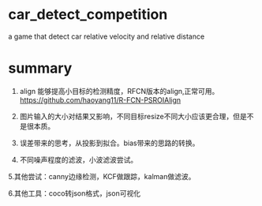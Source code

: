 # car_detect_competition
a game that detect car  relative velocity and  relative distance

# summary

1. align 能够提高小目标的检测精度，RFCN版本的align,正常可用。https://github.com/haoyang11/R-FCN-PSROIAlign

2. 图片输入的大小对结果又影响，不同目标resize不同大小应该更合理，但是不是很本质。

3. 误差带来的思考，从投影到拟合。bias带来的思路的转换。

4. 不同噪声程度的滤波，小波滤波尝试。

5.其他尝试：canny边缘检测，KCF做跟踪，kalman做滤波。

6.其他工具：coco转json格式，json可视化
